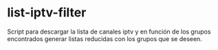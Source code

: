 # list-iptv-filter

Script para descargar la lista de canales iptv y en función de los grupos encontrados generar listas reducidas con los grupos que se deseen.
